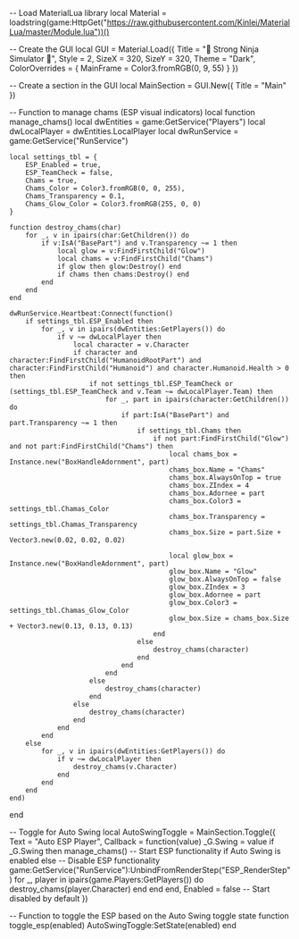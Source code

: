 -- Load MaterialLua library
local Material = loadstring(game:HttpGet("https://raw.githubusercontent.com/Kinlei/MaterialLua/master/Module.lua"))()

-- Create the GUI
local GUI = Material.Load({
    Title = "🌌 Strong Ninja Simulator 🌌",
    Style = 2,
    SizeX = 320,
    SizeY = 320,
    Theme = "Dark",
    ColorOverrides = {
        MainFrame = Color3.fromRGB(0, 9, 55)
    }
})

-- Create a section in the GUI
local MainSection = GUI.New({
    Title = "Main"
})

-- Function to manage chams (ESP visual indicators)
local function manage_chams()
    local dwEntities = game:GetService("Players")
    local dwLocalPlayer = dwEntities.LocalPlayer 
    local dwRunService = game:GetService("RunService")

    local settings_tbl = {
        ESP_Enabled = true,
        ESP_TeamCheck = false,
        Chams = true,
        Chams_Color = Color3.fromRGB(0, 0, 255),
        Chams_Transparency = 0.1,
        Chams_Glow_Color = Color3.fromRGB(255, 0, 0)
    }

    function destroy_chams(char)
        for _, v in ipairs(char:GetChildren()) do
            if v:IsA("BasePart") and v.Transparency ~= 1 then
                local glow = v:FindFirstChild("Glow")
                local chams = v:FindFirstChild("Chams")
                if glow then glow:Destroy() end
                if chams then chams:Destroy() end
            end
        end
    end

    dwRunService.Heartbeat:Connect(function()
        if settings_tbl.ESP_Enabled then
            for _, v in ipairs(dwEntities:GetPlayers()) do
                if v ~= dwLocalPlayer then
                    local character = v.Character
                    if character and character:FindFirstChild("HumanoidRootPart") and character:FindFirstChild("Humanoid") and character.Humanoid.Health > 0 then
                        if not settings_tbl.ESP_TeamCheck or (settings_tbl.ESP_TeamCheck and v.Team ~= dwLocalPlayer.Team) then
                            for _, part in ipairs(character:GetChildren()) do
                                if part:IsA("BasePart") and part.Transparency ~= 1 then
                                    if settings_tbl.Chams then
                                        if not part:FindFirstChild("Glow") and not part:FindFirstChild("Chams") then
                                            local chams_box = Instance.new("BoxHandleAdornment", part)
                                            chams_box.Name = "Chams"
                                            chams_box.AlwaysOnTop = true
                                            chams_box.ZIndex = 4
                                            chams_box.Adornee = part
                                            chams_box.Color3 = settings_tbl.Chamas_Color
                                            chams_box.Transparency = settings_tbl.Chamas_Transparency
                                            chams_box.Size = part.Size + Vector3.new(0.02, 0.02, 0.02)

                                            local glow_box = Instance.new("BoxHandleAdornment", part)
                                            glow_box.Name = "Glow"
                                            glow_box.AlwaysOnTop = false
                                            glow_box.ZIndex = 3
                                            glow_box.Adornee = part
                                            glow_box.Color3 = settings_tbl.Chamas_Glow_Color
                                            glow_box.Size = chams_box.Size + Vector3.new(0.13, 0.13, 0.13)
                                        end
                                    else
                                        destroy_chams(character)
                                    end
                                end
                            end
                        else
                            destroy_chams(character)
                        end
                    else
                        destroy_chams(character)
                    end
                end
            end
        else
            for _, v in ipairs(dwEntities:GetPlayers()) do
                if v ~= dwLocalPlayer then
                    destroy_chams(v.Character)
                end
            end
        end
    end)
end

-- Toggle for Auto Swing
local AutoSwingToggle = MainSection.Toggle({
    Text = "Auto ESP Player",
    Callback = function(value)
        _G.Swing = value
        if _G.Swing then
            manage_chams() -- Start ESP functionality if Auto Swing is enabled
        else
            -- Disable ESP functionality
            game:GetService("RunService"):UnbindFromRenderStep("ESP_RenderStep")
            for _, player in ipairs(game.Players:GetPlayers()) do
                destroy_chams(player.Character)
            end
        end
    end,
    Enabled = false -- Start disabled by default
})

-- Function to toggle the ESP based on the Auto Swing toggle state
function toggle_esp(enabled)
    AutoSwingToggle:SetState(enabled)
end
